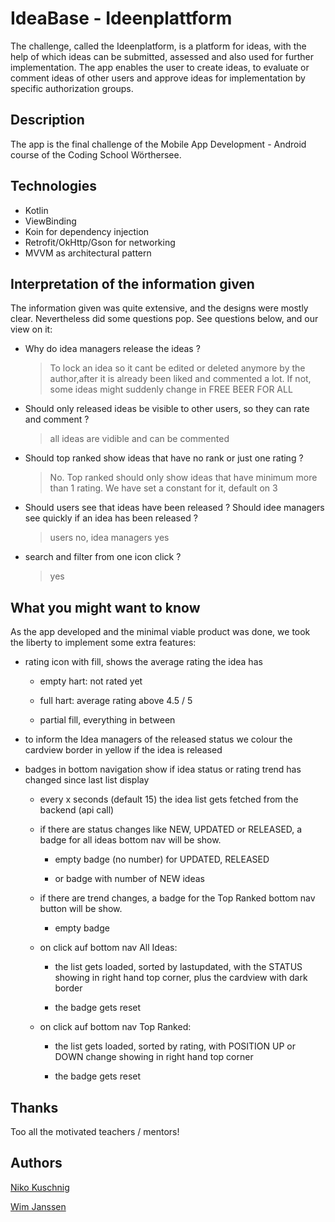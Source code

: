 # IdeaBase - Ideenplattform

The challenge, called the Ideenplatform, is a platform for ideas, with the help of which ideas
can be submitted, assessed and also used for further implementation. The app enables the user to create ideas, to evaluate or comment ideas of other users
and approve ideas for implementation by specific authorization groups.

## Description

The app is the final challenge of the Mobile App Development - Android course of the Coding School Wörthersee.

## Technologies

* Kotlin
* ViewBinding
* Koin for dependency injection
* Retrofit/OkHttp/Gson for networking
* MVVM as architectural pattern

## Interpretation of the information given

The information given was quite extensive, and the designs were mostly clear. Nevertheless did some questions pop.
See questions below, and our view on it:

* Why do idea managers release the ideas ?
  > To lock an idea so it cant be edited or deleted anymore by the author,after it is already been liked and commented a lot. If not, some ideas might suddenly change in FREE BEER FOR ALL

* Should only released ideas be visible to other users, so they can rate and comment ?

  > all ideas are vidible and can be commented

* Should top ranked show ideas that have no rank or just one rating ?

  > No. Top ranked should only show ideas that have minimum more than 1 rating. We have set a constant for it, default on 3

* Should users see that ideas have been released ? Should idee managers see quickly if an idea has been released ?

  > users no, idea managers yes

* search and filter from one icon click ?

  > yes

## What you might want to know

As the app developed and the minimal viable product was done, we took the liberty to implement some extra features:

* rating icon with fill, shows the average rating the idea has

  * empty hart: not rated yet

  * full hart: average rating above 4.5 / 5

  * partial fill, everything in between


* to inform the Idea managers of the released status we colour the cardview border in yellow if the idea is released

* badges in bottom navigation show if idea status or rating trend has changed since last list display
  * every x seconds (default 15) the idea list gets fetched from the backend (api call)

  * if there are status changes like NEW, UPDATED or RELEASED, a badge for all ideas bottom nav will be show.

    * empty badge (no number) for UPDATED, RELEASED

    * or badge with number of NEW ideas

  * if there are trend changes, a badge for the Top Ranked bottom nav button will be show.

    * empty badge

  * on click auf bottom nav All Ideas:

    * the list gets loaded, sorted by lastupdated, with the STATUS showing in right hand top corner, plus the cardview with dark border

    * the badge gets reset

  * on click auf bottom nav Top Ranked:

    * the list gets loaded, sorted by rating, with POSITION UP or DOWN change showing in right hand top corner

    * the badge gets reset

## Thanks

Too all the motivated teachers / mentors!

## Authors

[Niko Kuschnig](https://gitlab.tailored-apps.com/codingschool_nkuschnig)

[Wim Janssen](https://gitlab.tailored-apps.com/codingschool_wjanssen)